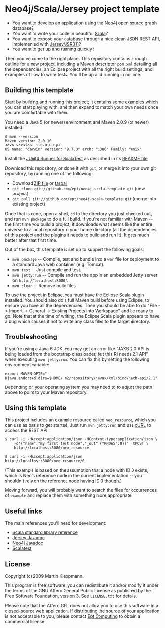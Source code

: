 Neo4j/Scala/Jersey project template
===================================

* You want to develop an application using the [Neo4j](http://neo4j.org)
  open source graph database?
* You want to write your code in beautiful [Scala](http://www.scala-lang.org)?
* You want to expose your database through a nice clean JSON REST API,
  implemented with [Jersey/JSR311]()?
* You want to get up and running quickly?

Then you've come to the right place. This repository contains a rough outline
for a new project, including a Maven descriptor `pom.xml` detailing all the
dependencies, an Eclipse project with all the right build settings, and
examples of how to write tests. You'll be up and running in no time.


Building this template
----------------------

Start by building and running this project; it contains some examples which
you can start playing with, and then expand to match your own needs once you
are comfortable with them.

You need a Java 5 (or newer) environment and Maven 2.0.9 (or newer) installed:

    $ mvn --version
    Maven version: 2.0.10
    Java version: 1.6.0_03-p3
    OS name: "darwin" version: "9.7.0" arch: "i386" Family: "unix"

Install the [JUnit4 Runner for ScalaTest](http://github.com/teigen/scalatest-junit4runner/tree/master)
as described in its [README file](http://github.com/teigen/scalatest-junit4runner/blob/master/README.textile).

Download this repository, or clone it with `git`, or merge it into your own
git repository, by running one of the following:

* Download [ZIP file](http://github.com/ept/neo4j-scala-template/zipball/master) or
  [tarball](http://github.com/ept/neo4j-scala-template/tarball/master)
* `git clone git://github.com/ept/neo4j-scala-template.git` (new project)
* `git pull git://github.com/ept/neo4j-scala-template.git` (merge into existing project)

Once that is done, open a shell, `cd` to the directory you just checked out, and run
`mvn package` to do a full build. If you're not familiar with Maven -- the first time you
build a project, it downloads what seems like the entire universe to a local repository
in your home directory (all the dependencies of this project and the plugins it needs
to build and run it). It gets much better after that first time.

Out of the box, this template is set up to support the following goals:

* `mvn package` -- Compile, test and bundle into a `war` file for deployment to
  a standard Java web container (e.g. Tomcat).
* `mvn test` -- Just compile and test.
* `mvn jetty:run` -- Compile and run the app in an embedded Jetty server
  on `http://localhost:8080/`.
* `mvn clean` -- Remove build files

To use the project in Eclipse, you must have the Eclipse Scala plugin installed.
You should also do a full Maven build before using Eclipse, to ensure you have
all the dependencies.
Then you should be able to do "File -> Import -> General -> Existing Projects into
Workspace" and be ready to go. Note that at the time of writing, the Eclipse Scala
plugin appears to have a bug which causes it not to write any class files to the
target directory.


Troubleshooting
---------------

If you're using a Java 6 JDK, you may get an error like "JAXB 2.0 API is being
loaded from the bootstrap classloader, but this RI needs 2.1 API" when executing
`mvn jetty:run`. You can fix this by setting the following environment variable:

    export MAVEN_OPTS="-Djava.endorsed.dirs=$HOME/.m2/repository/javax/xml/bind/jaxb-api/2.1"

Depending on your operating system you may need to to adjust the path above to point
to your Maven repository.


Using this template
-------------------

This project includes an example resource called `neo_resource`, which you can use
as basis to get started. Just run `mvn jetty:run` and use [cURL](http://curl.haxx.se/)
to access the REST API:

    $ curl -i -HAccept:application/json -HContent-type:application/json \
        -d'{"name":"my first test node","_out":{"KNOWS":0}}' -XPOST \
        http://localhost:8080/neo_resource

    $ curl -i -HAccept:application/json http://localhost:8080/neo_resource/0

(This example is based on the assumption that a node with ID 0 exists, which is Neo's
reference node in the current implementation -- you shouldn't rely on the
reference node having ID 0 though.)

Moving forward, you will probably want to search the files for occurrences of
`example` and replace them with something more appropriate.


Useful links
------------

The main references you'll need for development:

* [Scala standard library reference](http://www.scala-lang.org/docu/files/api/index.html)
* [Jersey Javadoc](https://jsr311.dev.java.net/nonav/releases/1.0/index.html)
* [Neo4j Javadoc](http://api.neo4j.org/current/)
* [Scalatest](http://www.artima.com/scalatest/doc-0.9.5/index.html)


License
-------

Copyright (c) 2009 Martin Kleppmann.

This program is free software: you can redistribute it and/or modify it under the terms of
the GNU Affero General Public License as published by the Free Software Foundation, version 3.
See `LICENSE.txt` for details.

Please note that the Affero GPL does not allow you to use this software in a closed-source
web application. If distributing the source of your application is not acceptable to you,
please contact [Ept Computing](http://www.eptcomputing.com/) to obtain a commercial license.
